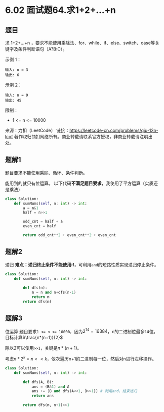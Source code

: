 # 6.02 面试题64.求1+2+…+n

## 题目
求 1+2+...+n ，要求不能使用乘除法、for、while、if、else、switch、case等关键字及条件判断语句（A?B:C）。

示例 1：
```
输入: n = 3
输出: 6
```
示例 2：
```
输入: n = 9
输出: 45
```

限制：
- 1 <= n <= 10000

来源：力扣（LeetCode）
链接：https://leetcode-cn.com/problems/qiu-12n-lcof
著作权归领扣网络所有。商业转载请联系官方授权，非商业转载请注明出处。


## 题解1
题目要求不能使用乘除、循环、条件判断。

能用到的就只有位运算。
以下代码**不满足题目要求**，我使用了平方运算（实质还是乘法）
```python
class Solution:
    def sumNums(self, n: int) -> int:
        a = n&1
        half = n>>1

        odd_cnt = half + a
        even_cnt = half

        return odd_cnt**2 + even_cnt**2 + even_cnt
```


## 题解2
递归
**难点：递归终止条件不能使用if**，可利用`and`的短路性质实现递归停止条件。

```python
class Solution:
    def sumNums(self, n: int) -> int:
        
        def dfs(n):
            n = n and n+dfs(n-1)
            return n
        return dfs(n)
```

## 题解3
位运算
题目要求`1 <= n <= 10000`，因为$2^14=16384$，n的二进制位最多14位。目标计算$\frac{n*(n+1)}{2}$

除以2可以使用`>>1`，关键是$n*(n+1)$。

考虑$n * 2^k \ = \ n<<k$，依次遍历n+1的二进制每一位，然后对n进行左移操作。

```python
class Solution:
    def sumNums(self, n: int) -> int:
        
        def dfs(A, B):
            ans = (B&1) and A
            ans += (B and dfs(A<<1, B>>1)) # 利用and，结束递归
            return ans
        
        return dfs(n, n+1)>>1
```



